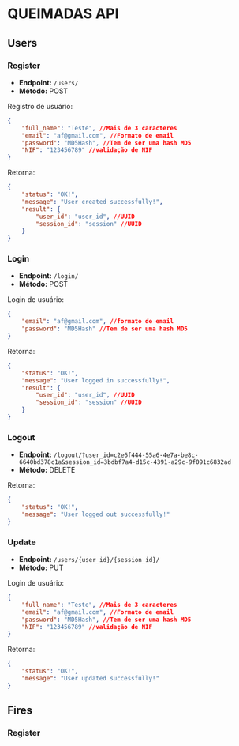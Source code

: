 # QUEIMADAS API

## Users

### Register

- **Endpoint:** `/users/`
- **Método:** POST

Registro de usuário:

```json
{
    "full_name": "Teste", //Mais de 3 caracteres
    "email": "af@gmail.com", //Formato de email
    "password": "MD5Hash", //Tem de ser uma hash MD5
    "NIF": "123456789" //validação de NIF
}
```

Retorna:

```json
{
    "status": "OK!",
    "message": "User created successfully!",
    "result": {
        "user_id": "user_id", //UUID
        "session_id": "session" //UUID
    }
}
```

### Login

- **Endpoint:** `/login/`
- **Método:** POST

Login de usuário:

```json
{
    "email": "af@gmail.com", //formato de email
    "password": "MD5Hash" //Tem de ser uma hash MD5
}
```

Retorna:

```json
{
    "status": "OK!",
    "message": "User logged in successfully!",
    "result": {
        "user_id": "user_id", //UUID
        "session_id": "session" //UUID
    }
}
```

### Logout

- **Endpoint:** `/logout/?user_id=c2e6f444-55a6-4e7a-be8c-6640bd378c1a&session_id=3bdbf7a4-d15c-4391-a29c-9f091c6832ad`
- **Método:** DELETE

Retorna:

```json
{
    "status": "OK!",
    "message": "User logged out successfully!"
}
```

### Update

- **Endpoint:** `/users/{user_id}/{session_id}/`
- **Método:** PUT

Login de usuário:

```json
{
    "full_name": "Teste", //Mais de 3 caracteres
    "email": "af@gmail.com", //Formato de email
    "password": "MD5Hash", //Tem de ser uma hash MD5
    "NIF": "123456789" //validação de NIF
}
```

Retorna:

```json
{
    "status": "OK!",
    "message": "User updated successfully!"
}
```

## Fires

### Register
